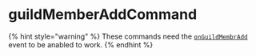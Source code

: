# guildMemberAddCommand

{% hint style="warning" %}
These commands need the [`onGuildMembrAdd`](../guides/client-events.md) event to be anabled to work.
{% endhint %}



